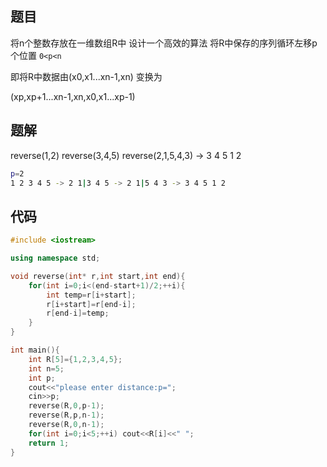 ## 题目

将n个整数存放在一维数组R中 设计一个高效的算法 将R中保存的序列循环左移p个位置  `0<p<n` 

即将R中数据由(x0,x1...xn-1,xn) 变换为

(xp,xp+1...xn-1,xn,x0,x1...xp-1)

## 题解

reverse(1,2) reverse(3,4,5) reverse(2,1,5,4,3) -> 3 4 5 1 2

```bash
p=2
1 2 3 4 5 -> 2 1|3 4 5 -> 2 1|5 4 3 -> 3 4 5 1 2
```

## 代码

```C++
#include <iostream>

using namespace std;

void reverse(int* r,int start,int end){
    for(int i=0;i<(end-start+1)/2;++i){
        int temp=r[i+start];
        r[i+start]=r[end-i];
        r[end-i]=temp;
    }
}

int main(){
    int R[5]={1,2,3,4,5};
    int n=5;
    int p;
    cout<<"please enter distance:p=";
    cin>>p;
    reverse(R,0,p-1);
    reverse(R,p,n-1);
    reverse(R,0,n-1);
    for(int i=0;i<5;++i) cout<<R[i]<<" ";
    return 1;
}
```